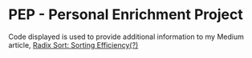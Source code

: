 # PEP - Personal Enrichment Project

Code displayed is used to provide additional information to my Medium article, [Radix Sort: Sorting Efficiency(?)](https://gberzuela.medium.com/breaking-down-radix-sort-2b5cf65a2ab8)
